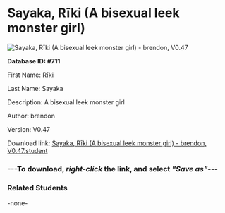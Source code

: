 # Sayaka, Rīki (A bisexual leek monster girl)

<img src="Files/Sayaka, Rīki (A bisexual leek monster girl).png" title="Sayaka, Rīki (A bisexual leek monster girl) - brendon, V0.47">

**Database ID: #711**

First Name: Rīki

Last Name: Sayaka

Description: A bisexual leek monster girl

Author: brendon

Version: V0.47

Download link: <a href="https://raw.githubusercontent.com/Arbiter1223/Daigaku-Gurashi-Custom-Students/master/Students/Files/Sayaka%2C%20Rīki%20(A%20bisexual%20leek%20monster%20girl)%20-%20brendon%2C%20V0.47.student">Sayaka, Rīki (A bisexual leek monster girl) - brendon, V0.47.student</a>

### ---**To download, _right-click_ the link, and select _"Save as"_**---

### Related Students

-none-
